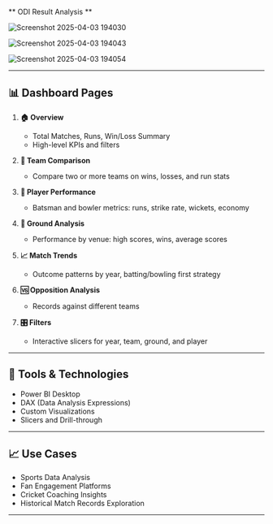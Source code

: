 ** ODI Result Analysis **

![Screenshot 2025-04-03 194030](https://github.com/user-attachments/assets/e93bc910-a55b-4d15-9a19-2ce36c7028db)

![Screenshot 2025-04-03 194043](https://github.com/user-attachments/assets/a3a67c4a-f6d9-4ca9-bc29-c4669505fd0b)

![Screenshot 2025-04-03 194054](https://github.com/user-attachments/assets/d1c042c6-16f9-43c1-a08d-e1f42f20da76)


---

## 📊 Dashboard Pages

1. **🏠 Overview**  
   - Total Matches, Runs, Win/Loss Summary  
   - High-level KPIs and filters

2. **🔄 Team Comparison**  
   - Compare two or more teams on wins, losses, and run stats

3. **👤 Player Performance**  
   - Batsman and bowler metrics: runs, strike rate, wickets, economy

4. **📍 Ground Analysis**  
   - Performance by venue: high scores, wins, average scores

5. **📈 Match Trends**  
   - Outcome patterns by year, batting/bowling first strategy

6. **🆚 Opposition Analysis**  
   - Records against different teams

7. **🎛️ Filters**  
   - Interactive slicers for year, team, ground, and player

---

## 🧰 Tools & Technologies

- Power BI Desktop  
- DAX (Data Analysis Expressions)  
- Custom Visualizations  
- Slicers and Drill-through

---

## 📈 Use Cases

- Sports Data Analysis  
- Fan Engagement Platforms  
- Cricket Coaching Insights  
- Historical Match Records Exploration

---
